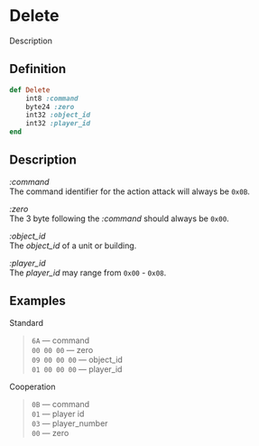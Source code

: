 # Delete

Description  

## Definition

```ruby
def Delete
	int8 :command 
	byte24 :zero
	int32 :object_id
	int32 :player_id
end
```

## Description

*:command*  
The command identifier for the action attack will always be `0x0B`.

*:zero*  
The 3 byte following the *:command* should always be `0x00`.

*:object_id*  
The *object_id* of a unit or building.

*:player_id*  
The *player_id* may range from `0x00` - `0x08`.

## Examples

Standard

>`6A` &mdash; command  
>`00 00 00` &mdash; zero  
>`09 00 00 00` &mdash; object_id  
>`01 00 00 00` &mdash; player_id

Cooperation

>`0B` &mdash; command  
>`01` &mdash; player id  
>`03` &mdash; player_number  
>`00` &mdash; zero  
